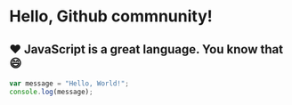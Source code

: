 # Hello, Github commnunity!

## :heart: JavaScript is a great language. You know that :smile:

```JavaScript
var message = "Hello, World!";
console.log(message);
```
